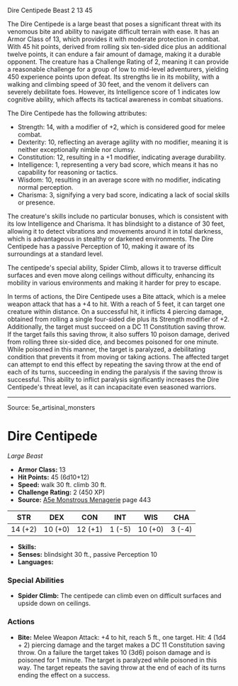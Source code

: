 <MonsterName/>Dire Centipede</MonsterName>
<CreatureType/>Beast</CreatureType>
<CR/>2</CR>
<AC/>13</AC>
<HP/>45</HP>
<summary>The Dire Centipede is a large beast that poses a significant threat with its venomous bite and ability to navigate difficult terrain with ease. It has an Armor Class of 13, which provides it with moderate protection in combat. With 45 hit points, derived from rolling six ten-sided dice plus an additional twelve points, it can endure a fair amount of damage, making it a durable opponent. The creature has a Challenge Rating of 2, meaning it can provide a reasonable challenge for a group of low to mid-level adventurers, yielding 450 experience points upon defeat. Its strengths lie in its mobility, with a walking and climbing speed of 30 feet, and the venom it delivers can severely debilitate foes. However, its Intelligence score of 1 indicates low cognitive ability, which affects its tactical awareness in combat situations.</summary>

<detail>

The Dire Centipede has the following attributes:
- Strength: 14, with a modifier of +2, which is considered good for melee combat.
- Dexterity: 10, reflecting an average agility with no modifier, meaning it is neither exceptionally nimble nor clumsy.
- Constitution: 12, resulting in a +1 modifier, indicating average durability.
- Intelligence: 1, representing a very bad score, which means it has no capability for reasoning or tactics.
- Wisdom: 10, resulting in an average score with no modifier, indicating normal perception.
- Charisma: 3, signifying a very bad score, indicating a lack of social skills or presence.

The creature's skills include no particular bonuses, which is consistent with its low Intelligence and Charisma. It has blindsight to a distance of 30 feet, allowing it to detect vibrations and movements around it in total darkness, which is advantageous in stealthy or darkened environments. The Dire Centipede has a passive Perception of 10, making it aware of its surroundings at a standard level.

The centipede's special ability, Spider Climb, allows it to traverse difficult surfaces and even move along ceilings without difficulty, enhancing its mobility in various environments and making it harder for prey to escape.

In terms of actions, the Dire Centipede uses a Bite attack, which is a melee weapon attack that has a +4 to hit. With a reach of 5 feet, it can target one creature within distance. On a successful hit, it inflicts 4 piercing damage, obtained from rolling a single four-sided die plus its Strength modifier of +2. Additionally, the target must succeed on a DC 11 Constitution saving throw. If the target fails this saving throw, it also suffers 10 poison damage, derived from rolling three six-sided dice, and becomes poisoned for one minute. While poisoned in this manner, the target is paralyzed, a debilitating condition that prevents it from moving or taking actions. The affected target can attempt to end this effect by repeating the saving throw at the end of each of its turns, succeeding in ending the paralysis if the saving throw is successful. This ability to inflict paralysis significantly increases the Dire Centipede's threat level, as it can incapacitate even seasoned warriors.</detail>



---

Source: 5e_artisinal_monsters

# Dire Centipede

*Large* *Beast*

- **Armor Class:** 13
- **Hit Points:** 45 (6d10+12)
- **Speed:** walk 30 ft. climb 30 ft.
- **Challenge Rating:** 2 (450 XP)
- **Source:** [A5e Monstrous Menagerie](https://enpublishingrpg.com/products/level-up-monstrous-menagerie-a5e) page 443

| STR | DEX | CON | INT | WIS | CHA |
| --- | --- | --- | --- | --- | --- |
| 14 (+2) | 10 (+0) | 12 (+1) | 1 (-5) | 10 (+0) | 3 (-4) |

- **Skills:** 
- **Senses:** blindsight 30 ft., passive Perception 10
- **Languages:** 

### Special Abilities

- **Spider Climb:** The centipede can climb even on difficult surfaces and upside down on ceilings.

### Actions

- **Bite:** Melee Weapon Attack: +4 to hit, reach 5 ft., one target. Hit: 4 (1d4 + 2) piercing damage and the target makes a DC 11 Constitution saving throw. On a failure  the target takes 10 (3d6) poison damage and is poisoned for 1 minute. The target is paralyzed while poisoned in this way. The target repeats the saving throw at the end of each of its turns  ending the effect on a success.




